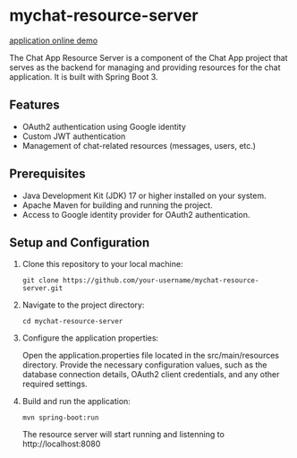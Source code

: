 # mychat-resource-server

[application online demo](https://www.wewehappy.com)

The Chat App Resource Server is a component of the Chat App project that serves as the backend for managing and providing resources for the chat application. It is built with Spring Boot 3.

## Features

- OAuth2 authentication using Google identity
- Custom JWT authentication
- Management of chat-related resources (messages, users, etc.)

## Prerequisites

- Java Development Kit (JDK) 17 or higher installed on your system.
- Apache Maven for building and running the project.
- Access to Google identity provider for OAuth2 authentication.

## Setup and Configuration

1. Clone this repository to your local machine:

   ```shell
   git clone https://github.com/your-username/mychat-resource-server.git
   ```
2. Navigate to the project directory:

   ```shell
   cd mychat-resource-server
   ```
3. Configure the application properties:

	Open the application.properties file located in the src/main/resources directory. Provide the necessary configuration values, such as the database connection details, OAuth2 client credentials, and any other required settings.

4. Build and run the application:

	```
	mvn spring-boot:run
	```
	The resource server will start running and listenning to http://localhost:8080
